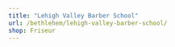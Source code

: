 ```yaml
---
title: "Lehigh Valley Barber School"
url: /bethlehem/lehigh-valley-barber-school/
shop: Friseur
---
```

